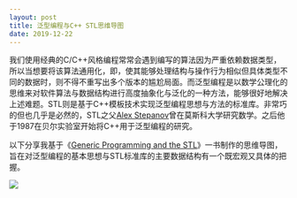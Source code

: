 ```yaml
---
layout: post
title: 泛型编程与C++ STL思维导图
date: 2019-12-22
---
```


我们使用经典的C/C++风格编程常常会遇到编写的算法因为严重依赖数据类型，所以当想要将该算法通用化，即，使其能够处理结构与操作行为相似但具体类型不同的数据时，则不得不重写出多个版本的尴尬局面。而泛型编程是以数学公理化的思维来对软件算法与数据结构进行高度抽象化与泛化的一种方法，能够很好地解决上述难题。STL则是基于C++模板技术实现泛型编程思想与方法的标准库。非常巧的但也几乎是必然的，STL之父[Alex Stepanov](http://stepanovpapers.com/drdobbs-interview.html)曾在莫斯科大学研究数学。之后他于1987在贝尔实验室开始将C++用于泛型编程的研究。

以下分享我基于《[Generic Programming and the STL](https://book.douban.com/subject/1146225/)》一书制作的思维导图，旨在对泛型编程的基本思想与STL标准库的主要数据结构有一个既宏观又具体的把握。

![](/figures/p68569201.jpg)
